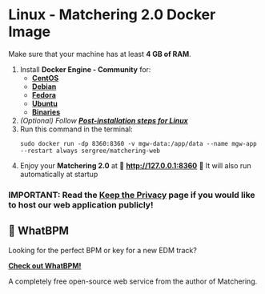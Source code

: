 # Linux - Matchering 2.0 Docker Image

Make sure that your machine has at least **4 GB of RAM**.

1. Install **Docker Engine - Community** for:
   - **[CentOS](https://docs.docker.com/install/linux/docker-ce/centos/)**
   - **[Debian](https://docs.docker.com/install/linux/docker-ce/debian/)**
   - **[Fedora](https://docs.docker.com/install/linux/docker-ce/fedora/)**
   - **[Ubuntu](https://docs.docker.com/install/linux/docker-ce/ubuntu/)**
   - **[Binaries](https://docs.docker.com/install/linux/docker-ce/binaries/)**
2. *(Optional) Follow **[Post-installation steps for Linux](https://docs.docker.com/install/linux/linux-postinstall/)***
3. Run this command in the terminal:
   ```
   sudo docker run -dp 8360:8360 -v mgw-data:/app/data --name mgw-app --restart always sergree/matchering-web
   ```
4. Enjoy your **Matchering 2.0** at 🎉 **http://127.0.0.1:8360** 🎉 It will also run automatically at startup

### IMPORTANT: Read the [Keep the Privacy] page if you would like to host our web application publicly!

## 💓 WhatBPM

Looking for the perfect BPM or key for a new EDM track?

**[Check out WhatBPM!](https://sergree.github.io/whatbpm)**

A completely free open-source web service from the author of Matchering.

[Keep the Privacy]: https://github.com/sergree/matchering/wiki/Keep-the-Privacy
